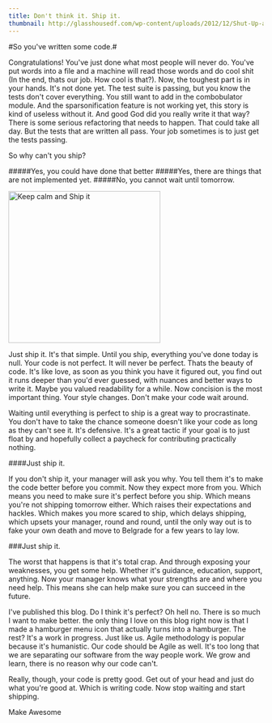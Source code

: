 ```yaml
---
title: Don't think it. Ship it.
thumbnail: http://glasshousedf.com/wp-content/uploads/2012/12/Shut-Up-and-Ship-It.psd_.jpg
---
```

#So you've written some code.#

Congratulations! You've just done what most people will never do. You've put words into a file and a machine will read those words and do cool shit (In the end, thats our job. How cool is that?). Now, the toughest part is in your hands. It's not done yet. The test suite is passing, but you know the tests don't cover everything. You still want to add in the combobulator module. And the sparsonification feature is not working yet, this story is kind of useless without it. And good God did you really write it that way? There is some serious refactoring that needs to happen. That could take all day. But the tests that are written all pass. Your job sometimes is to just get the tests passing.

So why can't you ship?

#####Yes, you could have done that better
#####Yes, there are things that are not implemented yet.
#####No, you cannot wait until tomorrow.

<img src="http://sd.keepcalm-o-matic.co.uk/i/keep-calm-and-ship-it-10.png" alt="Keep calm and Ship it"  height="300px">

  Just ship it. It's that simple. Until you ship, everything you've done today is null. Your code is not perfect. It will never be perfect. Thats the beauty of code. It's like love, as soon as you think you have it figured out, you find out it runs deeper than you'd ever guessed, with nuances and better ways to write it. Maybe you valued readability for a while. Now concision is the most important thing. Your style changes. Don't make your code wait around.

Waiting until everything is perfect to ship is a great way to procrastinate. You don't have to take the chance someone doesn't like your code as long as they can't see it. It's defensive. It's a great tactic if your goal is to just float by and hopefully collect a paycheck for contributing practically nothing.

####Just ship it.

If you don't ship it, your manager will ask you why. You tell them it's to make the code better before you commit. Now they expect more from you. Which means you need to make sure it's perfect before you ship. Which means you're not shipping tomorrow either. Which raises their expectations and hackles. Which makes you more scared to ship, which delays shipping, which upsets your manager, round and round, until the only way out is to fake your own death and move to Belgrade for a few years to lay low.

###Just ship it.

The worst that happens is that it's total crap. And through exposing your weaknesses, you get some help. Whether it's guidance, education, support, anything. Now your manager knows what your strengths are and where you need help. This means she can help make sure you can succeed in the future.

I've published this blog. Do I think it's perfect? Oh hell no. There is so much I want to make better. the only thing I love on this blog right now is that I made a hamburger menu icon that actually turns into a hamburger. The rest? It's a work in progress. Just like us. Agile methodology is popular because it's humanistic. Our code should be Agile as well. It's too long that we are separating our software from the way people work. We grow and learn, there is no reason why our code can't.

Really, though, your code is pretty good. Get out of your head and just do what you're good at. Which is writing code. Now stop waiting and start shipping.

Make Awesome
